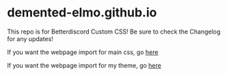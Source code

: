 # demented-elmo.github.io
This repo is for Betterdiscord Custom CSS! Be sure to check the Changelog for any updates!

If you want the webpage import for main css, go [here](https://demented-elmo.github.io/main.css)

If you want the webpage import for my theme, go [here](https://demented-elmo.github.io/theme.css)
